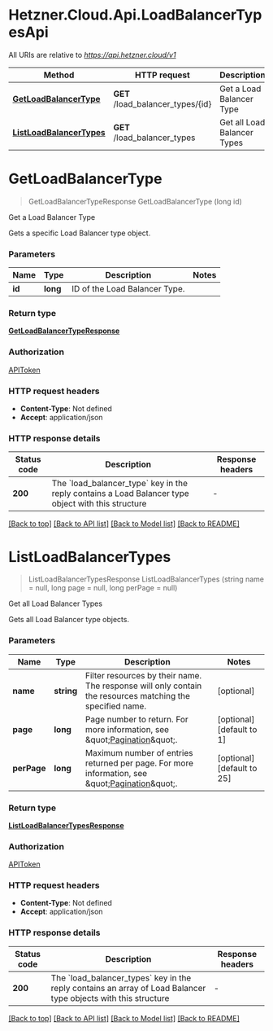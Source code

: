 # Hetzner.Cloud.Api.LoadBalancerTypesApi

All URIs are relative to *https://api.hetzner.cloud/v1*

| Method | HTTP request | Description |
|--------|--------------|-------------|
| [**GetLoadBalancerType**](LoadBalancerTypesApi.md#getloadbalancertype) | **GET** /load_balancer_types/{id} | Get a Load Balancer Type |
| [**ListLoadBalancerTypes**](LoadBalancerTypesApi.md#listloadbalancertypes) | **GET** /load_balancer_types | Get all Load Balancer Types |

<a id="getloadbalancertype"></a>
# **GetLoadBalancerType**
> GetLoadBalancerTypeResponse GetLoadBalancerType (long id)

Get a Load Balancer Type

Gets a specific Load Balancer type object.


### Parameters

| Name | Type | Description | Notes |
|------|------|-------------|-------|
| **id** | **long** | ID of the Load Balancer Type. |  |

### Return type

[**GetLoadBalancerTypeResponse**](GetLoadBalancerTypeResponse.md)

### Authorization

[APIToken](../README.md#APIToken)

### HTTP request headers

 - **Content-Type**: Not defined
 - **Accept**: application/json


### HTTP response details
| Status code | Description | Response headers |
|-------------|-------------|------------------|
| **200** | The &#x60;load_balancer_type&#x60; key in the reply contains a Load Balancer type object with this structure |  -  |

[[Back to top]](#) [[Back to API list]](../../README.md#documentation-for-api-endpoints) [[Back to Model list]](../../README.md#documentation-for-models) [[Back to README]](../../README.md)

<a id="listloadbalancertypes"></a>
# **ListLoadBalancerTypes**
> ListLoadBalancerTypesResponse ListLoadBalancerTypes (string name = null, long page = null, long perPage = null)

Get all Load Balancer Types

Gets all Load Balancer type objects.


### Parameters

| Name | Type | Description | Notes |
|------|------|-------------|-------|
| **name** | **string** | Filter resources by their name. The response will only contain the resources matching the specified name.  | [optional]  |
| **page** | **long** | Page number to return. For more information, see \&quot;[Pagination](#pagination)\&quot;. | [optional] [default to 1] |
| **perPage** | **long** | Maximum number of entries returned per page. For more information, see \&quot;[Pagination](#pagination)\&quot;. | [optional] [default to 25] |

### Return type

[**ListLoadBalancerTypesResponse**](ListLoadBalancerTypesResponse.md)

### Authorization

[APIToken](../README.md#APIToken)

### HTTP request headers

 - **Content-Type**: Not defined
 - **Accept**: application/json


### HTTP response details
| Status code | Description | Response headers |
|-------------|-------------|------------------|
| **200** | The &#x60;load_balancer_types&#x60; key in the reply contains an array of Load Balancer type objects with this structure |  -  |

[[Back to top]](#) [[Back to API list]](../../README.md#documentation-for-api-endpoints) [[Back to Model list]](../../README.md#documentation-for-models) [[Back to README]](../../README.md)

